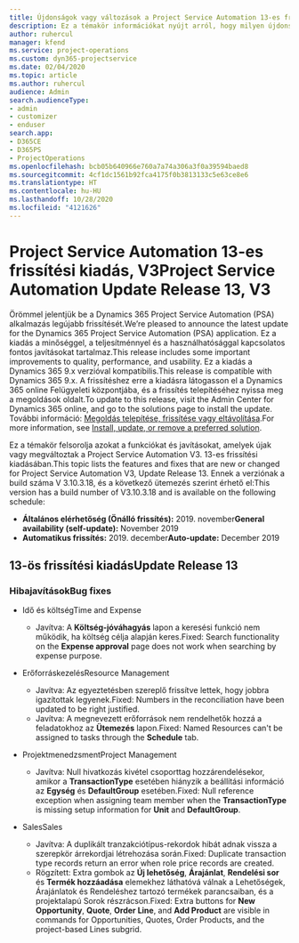 ```yaml
---
title: Újdonságok vagy változások a Project Service Automation 13-es frissítési kiadásának V3 változatában
description: Ez a témakör információkat nyújt arról, hogy milyen újdonságok és változások vannak a Project Service Automation 13-ös frissítési kiadásának V3 verziójában.
author: ruhercul
manager: kfend
ms.service: project-operations
ms.custom: dyn365-projectservice
ms.date: 02/04/2020
ms.topic: article
ms.author: ruhercul
audience: Admin
search.audienceType:
- admin
- customizer
- enduser
search.app:
- D365CE
- D365PS
- ProjectOperations
ms.openlocfilehash: bcb05b640966e760a7a74a306a3f0a39594baed8
ms.sourcegitcommit: 4cf1dc1561b92fca4175f0b3813133c5e63ce8e6
ms.translationtype: HT
ms.contentlocale: hu-HU
ms.lasthandoff: 10/28/2020
ms.locfileid: "4121626"
---
```

# <a name="project-service-automation-update-release-13-v3"></a><span data-ttu-id="546bc-103">Project Service Automation 13-es frissítési kiadás, V3</span><span class="sxs-lookup"><span data-stu-id="546bc-103">Project Service Automation Update Release 13, V3</span></span>
<span data-ttu-id="546bc-104">Örömmel jelentjük be a Dynamics 365 Project Service Automation (PSA) alkalmazás legújabb frissítését.</span><span class="sxs-lookup"><span data-stu-id="546bc-104">We’re pleased to announce the latest update for the Dynamics 365 Project Service Automation (PSA) application.</span></span> <span data-ttu-id="546bc-105">Ez a kiadás a minőséggel, a teljesítménnyel és a használhatósággal kapcsolatos fontos javításokat tartalmaz.</span><span class="sxs-lookup"><span data-stu-id="546bc-105">This release includes some important improvements to quality, performance, and usability.</span></span> <span data-ttu-id="546bc-106">Ez a kiadás a Dynamics 365 9.x verzióval kompatibilis.</span><span class="sxs-lookup"><span data-stu-id="546bc-106">This release is compatible with Dynamics 365 9.x.</span></span> <span data-ttu-id="546bc-107">A frissítéshez erre a kiadásra látogasson el a Dynamics 365 online Felügyeleti központjába, és a frissítés telepítéséhez nyissa meg a megoldások oldalt.</span><span class="sxs-lookup"><span data-stu-id="546bc-107">To update to this release, visit the Admin Center for Dynamics 365 online, and go to the solutions page to install the update.</span></span> <span data-ttu-id="546bc-108">További információ: [Megoldás telepítése, frissítése vagy eltávolítása](https://docs.microsoft.com/power-platform/admin/install-remove-preferred-solution).</span><span class="sxs-lookup"><span data-stu-id="546bc-108">For more information, see [Install, update, or remove a preferred solution](https://docs.microsoft.com/power-platform/admin/install-remove-preferred-solution).</span></span>

<span data-ttu-id="546bc-109">Ez a témakör felsorolja azokat a funkciókat és javításokat, amelyek újak vagy megváltoztak a Project Service Automation V3. 13-es frissítési kiadásában.</span><span class="sxs-lookup"><span data-stu-id="546bc-109">This topic lists the features and fixes that are new or changed for Project Service Automation V3, Update Release 13.</span></span> <span data-ttu-id="546bc-110">Ennek a verziónak a build száma V 3.10.3.18, és a következő ütemezés szerint érhető el:</span><span class="sxs-lookup"><span data-stu-id="546bc-110">This version has a build number of V3.10.3.18 and is available on the following schedule:</span></span>

- <span data-ttu-id="546bc-111">**Általános elérhetőség (Önálló frissítés):** 2019. november</span><span class="sxs-lookup"><span data-stu-id="546bc-111">**General availability (self-update):** November 2019</span></span>
- <span data-ttu-id="546bc-112">**Automatikus frissítés:** 2019. december</span><span class="sxs-lookup"><span data-stu-id="546bc-112">**Auto-update:** December 2019</span></span>


## <a name="update-release-13"></a><span data-ttu-id="546bc-113">13-ös frissítési kiadás</span><span class="sxs-lookup"><span data-stu-id="546bc-113">Update Release 13</span></span> 

### <a name="bug-fixes"></a><span data-ttu-id="546bc-114">Hibajavítások</span><span class="sxs-lookup"><span data-stu-id="546bc-114">Bug fixes</span></span>

- <span data-ttu-id="546bc-115">Idő és költség</span><span class="sxs-lookup"><span data-stu-id="546bc-115">Time and Expense</span></span>

     - <span data-ttu-id="546bc-116">Javítva: A **Költség-jóváhagyás** lapon a keresési funkció nem működik, ha költség célja alapján keres.</span><span class="sxs-lookup"><span data-stu-id="546bc-116">Fixed: Search functionality on the **Expense approval** page does not work when searching by expense purpose.</span></span>

- <span data-ttu-id="546bc-117">Erőforráskezelés</span><span class="sxs-lookup"><span data-stu-id="546bc-117">Resource Management</span></span>

     - <span data-ttu-id="546bc-118">Javítva: Az egyeztetésben szereplő frissítve lettek, hogy jobbra igazítottak legyenek.</span><span class="sxs-lookup"><span data-stu-id="546bc-118">Fixed: Numbers in the reconciliation have been updated to be right justified.</span></span>
     - <span data-ttu-id="546bc-119">Javítva: A megnevezett erőforrások nem rendelhetők hozzá a feladatokhoz az **Ütemezés** lapon.</span><span class="sxs-lookup"><span data-stu-id="546bc-119">Fixed: Named Resources can't be assigned to tasks through the **Schedule** tab.</span></span>

- <span data-ttu-id="546bc-120">Projektmenedzsment</span><span class="sxs-lookup"><span data-stu-id="546bc-120">Project Management</span></span>

     - <span data-ttu-id="546bc-121">Javítva: Null hivatkozás kivétel csoporttag hozzárendelésekor, amikor a **TransactionType** esetében hiányzik a beállítási információ az **Egység** és **DefaultGroup** esetében.</span><span class="sxs-lookup"><span data-stu-id="546bc-121">Fixed: Null reference exception when assigning team member when the **TransactionType** is missing setup information for **Unit** and **DefaultGroup**.</span></span>

- <span data-ttu-id="546bc-122">Sales</span><span class="sxs-lookup"><span data-stu-id="546bc-122">Sales</span></span>

     - <span data-ttu-id="546bc-123">Javítva: A duplikált tranzakciótípus-rekordok hibát adnak vissza a szerepkör árrekordjai létrehozása során.</span><span class="sxs-lookup"><span data-stu-id="546bc-123">Fixed: Duplicate transaction type records return an error when role price records are created.</span></span>
     - <span data-ttu-id="546bc-124">Rögzített: Extra gombok az **Új lehetőség**, **Árajánlat**, **Rendelési sor** és **Termék hozzáadása** elemekhez láthatóvá válnak a Lehetőségek, Árajánlatok és Rendeléshez tartozó termékek parancsaiban, és a projektalapú Sorok részrácson.</span><span class="sxs-lookup"><span data-stu-id="546bc-124">Fixed: Extra buttons for **New Opportunity**, **Quote**, **Order Line**, and **Add Product** are visible in commands for Opportunities, Quotes, Order Products, and the project-based Lines subgrid.</span></span>


